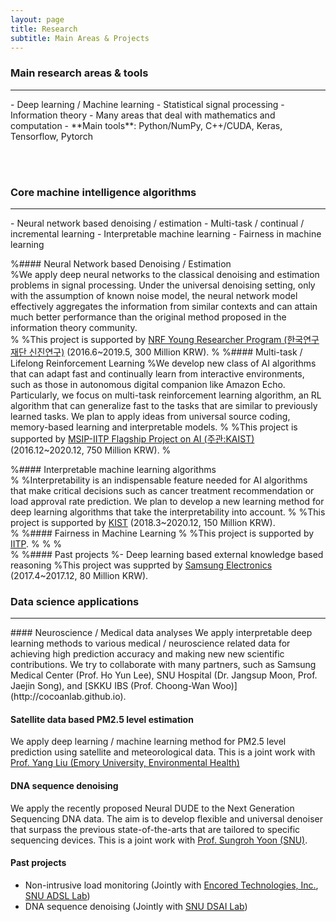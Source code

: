 ```yaml
---
layout: page
title: Research
subtitle: Main Areas & Projects
---
```


### Main research areas & tools
<hr>
- Deep learning / Machine learning
- Statistical signal processing
- Information theory
- Many areas that deal with mathematics and computation
- **Main tools**: Python/NumPy, C++/CUDA, Keras, Tensorflow, Pytorch

<br><br>

### Core machine intelligence algorithms
<hr>
- Neural network based denoising / estimation
- Multi-task / continual / incremental learning
- Interpretable machine learning
- Fairness in machine learning



%#### Neural Network based Denoising / Estimation  
%We apply deep neural networks to the classical denoising and estimation problems in signal processing. Under the universal denoising setting, only with the assumption of known noise model, the neural network model effectively aggregates the information from similar contexts and can attain much better performance than the original method proposed in the information theory community.  
%
%This project is supported by [NRF Young Researcher Program (한국연구재단 신진연구)](https://www.nrf.re.kr/biz/info/info/view?biz_no=319) (2016.6~2019.5, 300 Million KRW). 
%
%#### Multi-task / Lifelong Reinforcement Learning
%We develop new class of AI algorithms that can adapt fast and continually learn from interactive environments, such as those in autonomous digital companion like Amazon Echo. Particularly, we focus on multi-task reinforcement learning algorithm, an RL algorithm that can generalize fast to the tasks that are similar to previously learned tasks. We plan to apply ideas from universal source coding, memory-based learning and interpretable models. 
%
%This project is supported by [MSIP-IITP Flagship Project on AI (주관:KAIST)](http://news.naver.com/main/read.nhn?mode=LSD&mid=sec&oid=298&aid=0000214542&sid1=001&lfrom=facebook) (2016.12~2020.12, 750 Million KRW).
%

  
%#### Interpretable machine learning algorithms  
%
%Interpretability is an indispensable feature needed for AI algorithms that make critical decisions such as cancer treatment recommendation or load approval rate prediction. We plan to develop a new learning method for deep learning algorithms that take the interpretability into account. 
%
%This project is supported by [KIST](https://www.kist.re.kr/kist_web/main/) (2018.3~2020.12, 150 Million KRW).  
%
%#### Fairness in Machine Learning
%
%This project is supported by [IITP](). 
%
%
%<br>
%
%#### Past projects
%- Deep learning based external knowledge based reasoning
%This project was supprted by [Samsung Electronics](http://www.samsung.com) (2017.4~2017.12, 80 Million KRW). 



### Data science applications
<hr>
#### Neuroscience / Medical data analyses
We apply interpretable deep learning methods to various medical / neuroscience related data for achieving high prediction accuracy and making new new scientific contributions. We try to collaborate with many partners, such as Samsung Medical Center (Prof. Ho Yun Lee), SNU Hospital (Dr. Jangsup Moon, Prof. Jaejin Song), and [SKKU IBS (Prof. Choong-Wan Woo)](http://cocoanlab.github.io).

#### Satellite data based PM2.5 level estimation

We apply deep learning / machine learning method for PM2.5 level prediction using satellite and meteorological data. This is a joint work with [Prof. Yang Liu (Emory University, Environmental Health)](https://www.sph.emory.edu/faculty/profile/#\!YLIU74)


#### DNA sequence denoising

We apply the recently proposed Neural DUDE to the Next Generation Sequencing DNA data. The aim is to develop flexible and universal denoiser that surpass the previous state-of-the-arts that are tailored to specific sequencing devices. This is a joint work with [Prof. Sungroh Yoon (SNU)](http://best.snu.ac.kr).  


#### Past projects
- Non-intrusive load monitoring (Jointly with [Encored Technologies, Inc.](http://www.enertalk.com/), [SNU ADSL Lab](http://adsl.snu.ac.kr))
- DNA sequence denoising (Jointly with [SNU DSAI Lab](http://best.snu.ac.kr))
